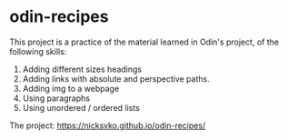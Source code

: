 # odin-recipes

This project is a practice of the material learned in Odin's project, of the following skills:

1. Adding different sizes headings
2. Adding links with absolute and perspective paths.
3. Adding img to a webpage
4. Using paragraphs
5. Using unordered / ordered lists

The project: https://nicksvko.github.io/odin-recipes/
